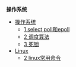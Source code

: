 <!-- markdown-toc start - Don't edit this section. Run M-x markdown-toc-generate-toc again -->
**操作系统**


   * [操作系统](#操作系统)
      * [1 select,poll和epoll](#1-selectpoll和epoll)
      * [2 调度算法](#2-调度算法)
      * [3 死锁](#3-死锁)
   * [Linux](#Linux)
      * [2 linux常用命令](#1-linux常用命令)


<!-- markdown-toc end -->
